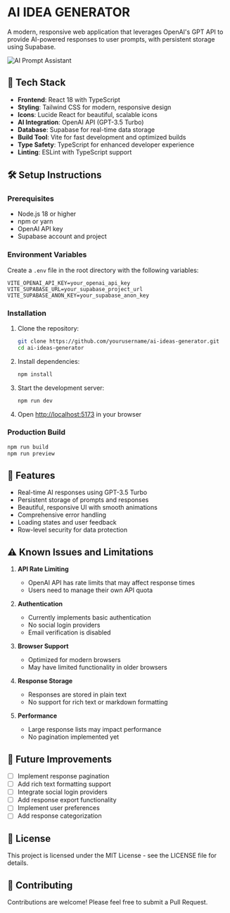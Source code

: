 # AI IDEA GENERATOR

A modern, responsive web application that leverages OpenAI's GPT API to provide AI-powered responses to user prompts, with persistent storage using Supabase.

![AI Prompt Assistant](https://images.unsplash.com/photo-1677442136019-21780ecad995?auto=format&fit=crop&q=80&w=1200&h=400)

## 🚀 Tech Stack

- **Frontend**: React 18 with TypeScript
- **Styling**: Tailwind CSS for modern, responsive design
- **Icons**: Lucide React for beautiful, scalable icons
- **AI Integration**: OpenAI API (GPT-3.5 Turbo)
- **Database**: Supabase for real-time data storage
- **Build Tool**: Vite for fast development and optimized builds
- **Type Safety**: TypeScript for enhanced developer experience
- **Linting**: ESLint with TypeScript support

## 🛠️ Setup Instructions

### Prerequisites

- Node.js 18 or higher
- npm or yarn
- OpenAI API key
- Supabase account and project

### Environment Variables

Create a `.env` file in the root directory with the following variables:

```env
VITE_OPENAI_API_KEY=your_openai_api_key
VITE_SUPABASE_URL=your_supabase_project_url
VITE_SUPABASE_ANON_KEY=your_supabase_anon_key
```

### Installation

1. Clone the repository:
   ```bash
   git clone https://github.com/yourusername/ai-ideas-generator.git
   cd ai-ideas-generator
   ```

2. Install dependencies:
   ```bash
   npm install
   ```

3. Start the development server:
   ```bash
   npm run dev
   ```

4. Open [http://localhost:5173](http://localhost:5173) in your browser

### Production Build

```bash
npm run build
npm run preview
```

## 🌟 Features

- Real-time AI responses using GPT-3.5 Turbo
- Persistent storage of prompts and responses
- Beautiful, responsive UI with smooth animations
- Comprehensive error handling
- Loading states and user feedback
- Row-level security for data protection

## ⚠️ Known Issues and Limitations

1. **API Rate Limiting**
   - OpenAI API has rate limits that may affect response times
   - Users need to manage their own API quota

2. **Authentication**
   - Currently implements basic authentication
   - No social login providers
   - Email verification is disabled

3. **Browser Support**
   - Optimized for modern browsers
   - May have limited functionality in older browsers

4. **Response Storage**
   - Responses are stored in plain text
   - No support for rich text or markdown formatting

5. **Performance**
   - Large response lists may impact performance
   - No pagination implemented yet

## 📝 Future Improvements

- [ ] Implement response pagination
- [ ] Add rich text formatting support
- [ ] Integrate social login providers
- [ ] Add response export functionality
- [ ] Implement user preferences
- [ ] Add response categorization

## 📄 License

This project is licensed under the MIT License - see the LICENSE file for details.

## 🤝 Contributing

Contributions are welcome! Please feel free to submit a Pull Request.
